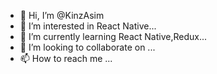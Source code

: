 - 👋 Hi, I’m @KinzAsim
- 👀 I’m interested in React Native...
- 🌱 I’m currently learning React Native,Redux...
- 💞️ I’m looking to collaborate on ...
- 📫 How to reach me ...

<!---
KinzAsim/KinzAsim is a ✨ special ✨ repository because its `README.md` (this file) appears on your GitHub profile.
You can click the Preview link to take a look at your changes.
--->
